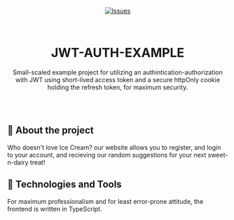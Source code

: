 <a name="readme-top"></a>

<!-- PROJECT SHIELDS -->
<div align="center">

[![Issues][issues-shield]][issues-url]

</div>

<!-- PROJECT LOGO -->
<br />
<div align="center">
  
# JWT-AUTH-EXAMPLE

  <p align="center">
    Small-scaled example project for utilizing an authintication-authorization with JWT using short-lived access token and a secure httpOnly cookie holding the refresh token, for maximum security.
    <br />
    <br />
  </p>
</div>
<br />

<!-- ABOUT THE PROJECT -->

## 📖 About the project
Who doesn't love Ice Cream? our website allows you to register, and login to your account, and recieving our random suggestions for your next sweet-n-dairy treat!

<!-- TECHNOLOGIES AND TOOLS -->

## 🦾 Technologies and Tools
For maximum professionalism and for least error-prone attitude, the frontend is written in TypeScript. 

[contributors-shield]: https://img.shields.io/github/contributors/origranot/reduced.to.svg?style=for-the-badge
[contributors-url]: https://github.com/origranot/reduced.to/graphs/contributors
[forks-shield]: https://img.shields.io/github/forks/origranot/reduced.to.svg?style=for-the-badge
[forks-url]: https://github.com/origranot/reduced.to/network/members
[stars-shield]: https://img.shields.io/github/stars/origranot/reduced.to.svg?style=for-the-badge
[stars-url]: https://github.com/origranot/reduced.to/stargazers
[issues-shield]: https://img.shields.io/github/issues/origranot/reduced.to.svg?style=for-the-badge
[issues-url]: https://github.com/origranot/reduced.to/issues
[product-screenshot]: docs/gif.gif
[nestjs]: https://img.shields.io/badge/nestJS-000000?style=for-the-badge&logo=nestjs&logoColor=E0234E
[nest-url]: https://nestjs.com/
[qwik.js]: https://tinyurl.com/y67dv8ub
[qwik-url]: https://qwik.builder.io/
[tailwindcss]: https://img.shields.io/badge/tailwindcss-06B6D4?style=for-the-badge&logo=tailwindcss&logoColor=fff
[tailwindcss-url]: https://tailwindcss.com
[novu]: https://img.shields.io/badge/Novu-000000?style=for-the-badge&logo=novu&color=F30F8A
[novu-url]: https://novu.co/
